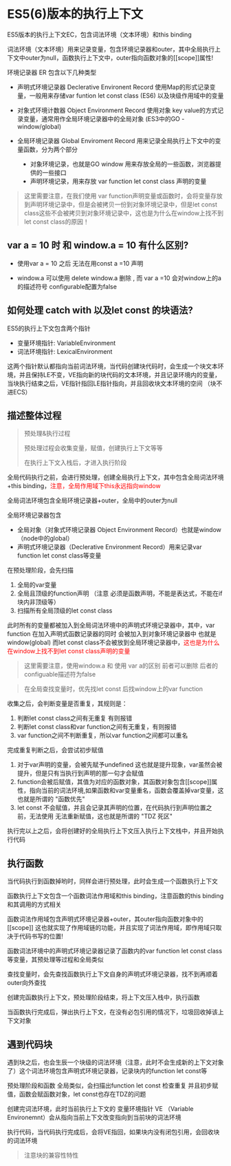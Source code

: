 # ES5(6)版本的执行上下文

ES5版本的执行上下文EC，包含词法环境（文本环境）和this binding

词法环境（文本环境）用来记录变量，包含环境记录器和outer，其中全局执行上下文中outer为null，函数执行上下文中，outer指向函数对象的[[scope]]属性!

环境记录器 ER 包含以下几种类型

- 声明式环境记录器 Declerative Environent Record 使用Map的形式记录变量，一般用来存储var funtion let const class (ES6) 以及块级作用域中的变量

- 对象式环境计数器 Object Environment Record 使用对象 key value的方式记录变量，通常用作全局环境记录器中的全局对象 (ES3中的GO - window/global)

- 全局环境记录器 Global Enviroment Record 用来记录全局执行上下文中的变量函数，分为两个部分 
<ul style="margin-left:30px">
<li>对象环境记录，也就是GO window 用来存放全局的一些函数，浏览器提供的一些接口</li>
<li>声明环境记录，用来存放 var function let const class 声明的变量</li>
</ul>

> 这里需要注意，在我们使用 var function声明变量或函数时，会将变量存放到声明环境记录中，但是会被拷贝一份到对象环境记录中，但是let const class这些不会被拷贝到对象环境记录中，这也是为什么在window上找不到let const class的原因！

## var a = 10 时 和 window.a = 10 有什么区别? 

- 使用var a = 10 之后 无法在用const a =10 声明

- window.a 可以使用 delete window.a 删除 , 而 var a =10 会对window上的a的描述符号 configurable配置为false

## 如何处理 catch with 以及let const 的块语法?

ES5的执行上下文包含两个指针
- 变量环境指针: VariableEnvironment
- 词法环境指针: LexicalEnvironment 

这两个指针默认都指向当前词法环境，当代码创建块代码时，会生成一个块文本环境，并且保持LE不变，VE指向新的块代码的文本环境，并且记录环境内的变量，当块执行结束之后，VE指针指回LE指针指向，并且回收块文本环境的空间 （块不进ECS）

## 描述整体过程
> 预处理&执行过程
>
> 预处理过程会收集变量，赋值，创建执行上下文等等
>
> 在执行上下文入栈后，才进入执行阶段

全局代码执行之前，会进行预处理，创建全局执行上下文，其中包含全局词法环境+this binding，<span style="color:red">注意，全局作用域下this永远指向window</span>

全局词法环境包含全局环境记录器+outer，全局中的outer为null

全局环境记录器包含
 - 全局对象（对象式环境记录器 Object Environment Record）也就是window（node中的global） 
 - 声明式环境记录器（Declerative Environment Record）用来记录var function let const class等变量

 在预处理阶段，会先扫描
 1. 全局的var变量
 2. 全局且顶级的function声明 （注意 必须是函数声明，不能是表达式，不能在if块内非顶级等）
 3. 扫描所有全局顶级的let const class

 此时所有的变量都被加入到全局词法环境中的声明式环境记录器中，其中，var function 在加入声明式函数记录器的同时 会被加入到对象环境记录器中 也就是window(global) 而let const class不会被放到全局环境记录器中，<span style="color:red">这也是为什么在window上找不到let const class声明的变量</span>

 > 这里需要注意，使用window.a 和 使用 var a的区别 前者可以删除 后者的configuable描述符为false

> 在全局查找变量时，优先找let const 后找window上的var function

收集之后，会判断变量是否重复，其规则是：
1. 判断let const class之间有无重复 有则报错
2. 判断let const class和var function之间有无重复，有则报错
3. var function之间不判断重复，所以var function之间都可以重名

完成重复判断之后，会尝试初步赋值
1. 对于var声明的变量，会被先赋予undefined 这也就是提升现象，var虽然会被提升，但是只有当执行到声明的那一句才会赋值
2. function会被后赋值，其值为对应的函数对象，其函数对象包含[[scope]]属性，指向当前的词法环境,如果函数和var变量重名，函数会覆盖掉var变量，这也就是所谓的 "函数优先"
3. let const 不会赋值，并且会记录其声明的位置，在代码执行到声明位置之前，无法使用 无法重新赋值，这也就是所谓的 "TDZ 死区"

执行完以上之后，会将创建好的全局执行上下文压入执行上下文栈中，并且开始执行代码

## 执行函数
当代码执行到函数掉哟时，同样会进行预处理，此时会生成一个函数执行上下文

函数执行上下文包含一个函数词法作用域和this binding，注意函数的this binding和其调用的方式相关

函数词法作用域包含声明式环境记录器+outer，其outer指向函数对象中的[[scope]] 这也就实现了作用域链的功能，并且实现了词法作用域，即作用域只取决于代码书写的位置!

函数词法环境中的声明式环境记录器记录了函数内的var function let const class等变量，其预处理等过程和全局类似

查找变量时，会先查找函数执行上下文自身的声明式环境记录器，找不到再顺着outer向外查找

创建完函数执行上下文，预处理阶段结束，将上下文压入栈中，执行函数

当函数执行完成后，弹出执行上下文，在没有必包引用的情况下，垃圾回收掉该上下文对象

## 遇到代码块
遇到块之后，也会生辰一个块级的词法环境（注意，此时不会生成新的上下文对象了）这个词法环境包含声明式环境记录器，记录块内的function let const等

预处理阶段和函数 全局类似，会扫描出function let const 检查重复 并且初步赋值，函数会赋函数对象，let const也存在TDZ的问题

创建完词法环境，此时当前执行上下文的 变量环境指针 VE （Variable Environemnt）会从指向当前上下文改变指向到当前块的词法环境

执行代码，当代码执行完成后，会将VE指回，如果块内没有闭包引用，会回收块的词法环境

> 注意块的兼容性特性



